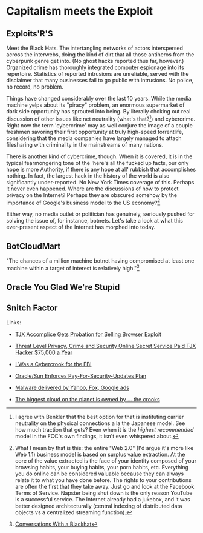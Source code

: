 # Capitalism meets the Exploit #

## Exploits'R'S ##

Meet the Black Hats. The intertangling networks of actors interspersed across the interwebs, doing the kind of dirt that all those antiheros from the cyberpunk genre get into. (No ghost hacks reported thus far, however.) Organized crime has thoroughly integrated computer espionage into its repertoire. Statistics of reported intrusions are unreliable, served with the disclaimer that many businesses fail to go public with intrusions. No police, no record, no problem.

Things have changed considerably over the last 10 years. While the media machine yelps about its "piracy" problem, an enormous supermarket of dark side opportunity has sprouted into being. By literally choking out real discussion of other issues like net neutrality (what's that?[^1]) and cybercrime. Right now the term 'cybercrime' may as well conjure the image of a couple freshmen savoring their first opportunity at truly high-speed torrentlife, considering that the media companies have largely managed to attach filesharing with criminality in the mainstreams of many nations.

There is another kind of cybercrime, though. When it is covered, it is in the typical fearmongering tone of the 'here's all the fucked up facts, our only hope is more Authority, if there is any hope at all' rubbish that accomplishes nothing. In fact, the largest hack in the history of the world is also significantly under-reported. No New York Times coverage of this. Perhaps it never even happened. Where are the discussions of how to protect privacy on the Internet? Perhaps they are obscured somehow by the importance of Google's business model to the US economy?[^2]

Either way, no media outlet or politician has genuinely, seriously pushed for solving the issue of, for instance, botnets. Let's take a look at what this ever-present aspect of the Internet has morphed into today.


## BotCloudMart ##

"The chances of a million machine botnet having compromised at least one machine within a target of interest is relatively high."[^7]

## Oracle You Glad We're Stupid ##

## Snitch Factor ##

[^1]: I agree with Benkler that the best option for that is instituting carrier neutrality on the physical connections a la the Japanese model. See how much traction that gets? Even when it is the _highest recommended_ model in the FCC's own findings, it isn't even whispered about.

[^2]: What I mean by that is this: the entire "Web 2.0" (I'd argue it's more like Web 1.1) business model is based on surplus value extraction. At the core of the value extracted is the face of your identity composed of your browsing habits, your buying habits, your porn habits, etc. Everything you do online can be considered valuable because they can always relate it to what you have done before. The rights to your contributions are often the first that they take away. Just go and look at the Facebook Terms of Service. Napster being shut down is the only reason YouTube is a successful service. The Internet already had a jukebox, and it was better designed architecturally (central indexing of distributed data objects vs a centralized streaming function).


Links:

- [TJX Accomplice Gets Probation for Selling Browser Exploit](http://www.wired.com/threatlevel/2010/03/jethro-sentencing/)

- [Threat Level Privacy, Crime and Security Online Secret Service Paid TJX Hacker $75,000 a Year](http://www.wired.com/threatlevel/2010/03/gonzalez-salary/)

- [I Was a Cybercrook for the FBI](http://www.wired.com/politics/onlinerights/news/2007/01/72515)

- [Oracle/Sun Enforces Pay-For-Security-Updates Plan](http://developers.slashdot.org/story/10/03/23/1422215/OracleSun-Enforces-Pay-For-Security-Updates-Plan)

- [Malware delivered by Yahoo, Fox, Google ads](http://news.cnet.com/8301-27080_3-20000898-245.html?tag=newsLeadStoriesArea.1)

- [The biggest cloud on the planet is owned by ... the crooks](http://www.networkworld.com/community/node/58829)

[^7]: [Conversations With a Blackhat](http://ha.ckers.org/blog/20100314/conversations-with-a-blackhat/)

[^8]: [Slashdot Book Review: *Fatal System Error*](http://books.slashdot.org/story/10/04/23/1351240/Fatal-System-Error?art_pos=22)